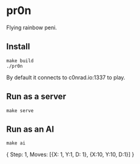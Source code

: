 # pr0n

Flying rainbow peni.

## Install

```
make build
./pr0n
```

By default it connects to c0nrad.io:1337 to play.

## Run as a server

```
make serve
```

## Run as an AI

```
make ai
```


{
    Step: 1,
    Moves: [{X: 1, Y:1, D: 1}, {X:10, Y:10, D:1}]
}
